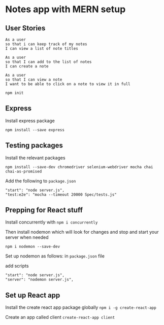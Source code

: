 # Notes app with MERN setup

## User Stories
```
As a user
so that i can keep track of my notes
I can view a list of note titles

As a user
so that I can add to the list of notes
I can create a note

As a user
so that I can view a note
I want to be able to click on a note to view it in full
```

`npm init`

## Express
Install express package
```
npm install --save express
```
## Testing packages
Install the relevant packages
```
npm install --save-dev chromedriver selenium-webdriver mocha chai chai-as-promised
```

Add the following to `package.json`

```
"start": "node server.js",
"test:e2e": "mocha --timeout 20000 Spec/tests.js"
```

## Prepping for React stuff

Install concurrently with `npm i concurrently`

Then install nodemon which will look for changes and stop and start your server when needed

  `npm i nodemon --save-dev`

Set up nodemon as follows:
  in `package.json` file

  add scripts

  ```
"start": "node server.js",
"server": "nodemon server.js",
```

## Set up React app

Install the create react app package globally
`npm i -g create-react-app`


Create an app called client
`create-react-app client`

<!-- in client folder, open `package.json`

after scripts add so you don't need to reference the full path
`"proxy":"http://localhost:5001"` -->
